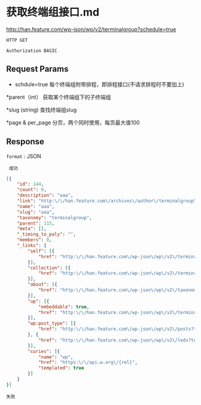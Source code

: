 获取终端组接口.md
===


http://han.feature.com/wp-json/wp/v2/terminalgroup?schedule=true

`HTTP GET`


`Authorization BASIC`


## Request Params

* schdule=true 每个终端组附带排程，即排程接口(不请求排程时不要加上)

*parent（int）  获取某个终端组下的子终端组

*slug (string) 查找终端组slug 

*page & per_page 分页，两个同时使用，每页最大值100




## Response

`format` : JSON


` 成功`

```json
[{
	"id": 144,
	"count": 0,
	"description": "aaa",
	"link": "http:\/\/han.feature.com\/archives\/author\/terminalgroup\/aaa",
	"name": "aaa",
	"slug": "aaa",
	"taxonomy": "terminalgroup",
	"parent": 115,
	"meta": [],
	"_timing_to_paly": "",
	"members": 0,
	"_links": {
		"self": [{
			"href": "http:\/\/han.feature.com\/wp-json\/wp\/v2\/terminalgroup\/144"
		}],
		"collection": [{
			"href": "http:\/\/han.feature.com\/wp-json\/wp\/v2\/terminalgroup"
		}],
		"about": [{
			"href": "http:\/\/han.feature.com\/wp-json\/wp\/v2\/taxonomies\/terminalgroup"
		}],
		"up": [{
			"embeddable": true,
			"href": "http:\/\/han.feature.com\/wp-json\/wp\/v2\/terminalgroup\/115"
		}],
		"wp:post_type": [{
			"href": "http:\/\/han.feature.com\/wp-json\/wp\/v2\/posts?terminalgroup=144"
		}, {
			"href": "http:\/\/han.feature.com\/wp-json\/wp\/v2\/leds?terminalgroup=144"
		}],
		"curies": [{
			"name": "wp",
			"href": "https:\/\/api.w.org\/{rel}",
			"templated": true
		}]
	}
}]
```

`失败`

```json

```